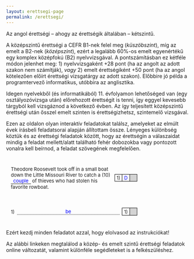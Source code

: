 ```yaml
---
layout: erettsegi-page
permalink: /erettsegi/
---
```

Az angol érettségi – ahogy az érettségik általában – kétszintű.

A középszintű érettségi a CEFR B1-nek felel meg (<i>küszöbszint</i>), míg az emelt a B2-nek (<i>középszint</i>), ezért a legalább 60%-os emelt egyenértékű egy komplex középfokú (B2) nyelvvizsgával. A pontszámításban ez kétféle módon jelenhet meg: 1) nyelvvizsgaként +28 pont (ha az angolt az adott szakon nem számítják), <i>vagy</i> 2) emelt érettségiként +50 pont (ha az angol kötelezően előírt érettségi vizsgatárgy az adott szakon). Előbbire jó példa a programtervező informatikus, utóbbira az anglisztika.

Idegen nyelvekből (és informatikából) 11. évfolyamon lehetőséged van (egy osztályozóvizsga után) előrehozott érettségit is tenni, így eggyel kevesebb tárgyból kell vizsgáznod a következő évben. Az így teljesített középszintű érettségi után ősszel emelt szinten is érettségizhetsz, szintemelő vizsgával.

Ezen az oldalon olyan interaktív feladatokat találsz, amelyeket az elmúlt évek írásbeli feladatsorai alapján állítottam össze. Lényeges különbség köztük és az érettségi feladatok között, hogy az érettségin a válaszaidat mindig a feladat mellett/alatt található fehér dobozokba vagy pontozott vonalra kell beírnod, a feladat szövegének megfelelően.

<div style="font-size:small;display:flex;width:70%;align-items:center;padding:1.5em 0.5em">
    <div style="flex:1 1 auto;padding:0.5em">
        Theodore Roosevelt took off in a small boat down the Little Missouri River
        to catch a (10) <div style="display:inline-block;border-bottom: 1pt black solid;padding: 0 0.5em;color:blue">couple</div> of thieves who had stolen his favorite rowboat.
    </div>
    <div style="flex:1 0 auto;display:table;border-collapse:collapse;">
        <div style="display:table-cell;width:1.5em;height:1.5em;border: 1pt black solid;text-align:center;vertical-align:middle">
            1)
        </div>
        <div style="display:table-cell;width:1.5em;height:1.5em;border: 1pt black solid;color:blue;text-align:center;vertical-align:middle">D
        </div>
        <div style="display:table-cell;width:1.5em;height:1.5em;border: 1pt black solid;background-color:lightgray">
        </div>
    </div>
</div>

<div style="font-size:small;display:flex;width:70%;align-items:center;padding:1.5em 0.5em">
	<div style="flex-basis:auto;padding:0.5em">1)</div>
    <div style="flex:1 1 auto;margin:0 0.5em 0 0;text-align:center;border-bottom:1pt black dotted;color:blue">
    be
    </div>
    <div style="flex-basis:auto;display:table;border-collapse:collapse;padding-left:0.5em">
        <div style="display:table-cell;width:1.5em;height:1.5em;border: 1pt black solid;text-align:center;vertical-align:middle">
            1)
        </div>
        <div style="display:table-cell;width:1.5em;height:1.5em;border: 1pt black solid;background-color:lightgray">
        </div>
    </div>
</div>

Ezért kezdj minden feladatot azzal, hogy elolvasod az instrukciókat!

Az alábbi linkeken megtalálod a közép- és emelt szintű érettségi feladatok online változatát, valamint különféle segédleteket is a felkészüléshez.